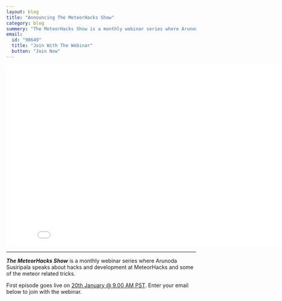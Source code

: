 ```yaml
---
layout: blog
title: "Announcing The MeteorHacks Show"
category: blog
summery: "The MeteorHacks Show is a monthly webinar series where Arunoda Susiripala speaks about hacks and development at MeteorHacks and some of the meteor related tricks. This is the announcement of it."
email: 
  id: "98649"
  title: "Join With The Webinar"
  button: "Join Now"
---
```


<iframe width="853" height="480" src="//www.youtube.com/embed/skwwktm2KyY?rel=0" frameborder="0" allowfullscreen="1">
</iframe>

-----

_**The MeteorHacks Show**_ is a monthly webinar series where Arunoda Susiripala speaks about hacks and development at MeteorHacks and some of the meteor related tricks.

First episode goes live on [20th January @ 9.00 AM PST](http://www.worldtimebuddy.com/?qm=1&lid=8,30,1248991&h=8&date=2014-1-20&sln=9-10). Enter your email below to join with the webinar.
